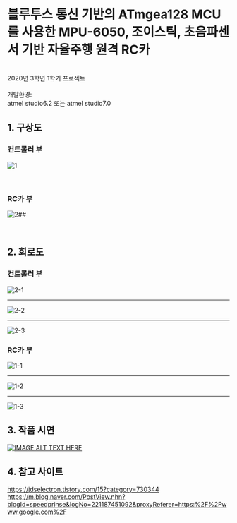 # 블루투스 통신 기반의 ATmgea128 MCU를 사용한 MPU-6050, 조이스틱, 초음파센서 기반 자율주행 원격 RC카
<br>2020년 3학년 1학기 프로젝트 <br><br> 개발환경: <br> atmel studio6.2 또는 atmel studio7.0
## 1. 구상도
  ### 컨트롤러 부 
![1](https://user-images.githubusercontent.com/70312248/105469609-dff68380-5cdb-11eb-8cd7-9336fde16279.png)

 &nbsp;
  ### RC카 부
![2](https://user-images.githubusercontent.com/70312248/105470071-70cd5f00-5cdc-11eb-81fa-1d385a5710d4.png)##

 &nbsp;
 &nbsp;
  
## 2. 회로도 
  ### 컨트롤러 부
  ![2-1](https://user-images.githubusercontent.com/70312248/105470596-197bbe80-5cdd-11eb-8243-06489dc3aa7d.png)<hr>
  ![2-2](https://user-images.githubusercontent.com/70312248/105470606-1d0f4580-5cdd-11eb-86d7-db811fc3ee9d.png)<hr>
  ![2-3](https://user-images.githubusercontent.com/70312248/105470612-1e407280-5cdd-11eb-8fdc-b70d195e8a72.png)
   &nbsp; 
   ### RC카 부
  ![1-1](https://user-images.githubusercontent.com/70312248/105471304-edad0880-5cdd-11eb-8fe6-400919ac7ad0.png)<hr>
  ![1-2](https://user-images.githubusercontent.com/70312248/105471310-eede3580-5cdd-11eb-896a-25cef1d87ffa.png) <hr>
  ![1-3](https://user-images.githubusercontent.com/70312248/105471318-ef76cc00-5cdd-11eb-91bf-04787c537d8a.png)
   &nbsp;
   &nbsp;
## 3. 작품 시연
   [![IMAGE ALT TEXT HERE](https://img.youtube.com/vi/TKuDrxt8rrI/0.jpg)](https://www.youtube.com/watch?v=TKuDrxt8rrI)
   &nbsp;
   
## 4. 참고 사이트
https://jdselectron.tistory.com/15?category=730344
https://m.blog.naver.com/PostView.nhn?blogId=speedprinse&logNo=221187451092&proxyReferer=https:%2F%2Fwww.google.com%2F
